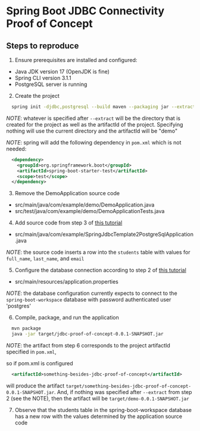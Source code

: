 # Spring Boot JDBC Connectivity Proof of Concept

## Steps to reproduce

1. Ensure prerequisites are installed and configured:

- Java JDK version 17 (OpenJDK is fine)
- Spring CLI version 3.1.1
- PostgreSQL server is running

2. Create the project

```bash
  spring init -djdbc,postgresql --build maven --packaging jar --extract jdbc-proof-of-concept
```

_NOTE_: whatever is specified after `--extract` will be the directory that is created for the project as well as the artifactId of the project. Specifying nothing will use the current directory and the artifactId will be "demo"

_NOTE_: spring will add the following dependency in `pom.xml` which is not needed:

```xml
  <dependency>
    <groupId>org.springframework.boot</groupId>
    <artifactId>spring-boot-starter-test</artifactId>
    <scope>test</scope>
  </dependency>
```

3. Remove the DemoApplication source code

- src/main/java/com/example/demo/DemoApplication.java
- src/test/java/com/example/demo/DemoApplicationTests.java

4. Add source code from step 3 of [this tutorial][1]

- src/main/java/com/example/SpringJdbcTemplate2PostgreSqlApplication.java

_NOTE_: the source code inserts a row into the `students` table with values for `full_name`, `last_name`, and `email`

5. Configure the database connection according to step 2 of [this tutorial][1]

- src/main/resources/application.properties

_NOTE_: the database configuration currently expects to connect to the `spring-boot-workspace` database with password authenticated user 'postgres'

6. Compile, package, and run the application

```bash
  mvn package
  java -jar target/jdbc-proof-of-concept-0.0.1-SNAPSHOT.jar
```

_NOTE_: the artifact from step 6 corresponds to the project artifactId specified in `pom.xml`,

so if pom.xml is configured

```xml
  <artifactId>something-besides-jdbc-proof-of-concept</artifactId>
```

will produce the artifact `target/something-besides-jdbc-proof-of-concept-0.0.1-SNAPSHOT.jar`. And, if nothing was specified after `--extract` from step 2 (see the NOTE), then the artifact will be `target/demo-0.0.1-SNAPSHOT.jar`

7. Observe that the students table in the spring-boot-workspace database has a new row with the values determined by the application source code

[1]: https://www.codejava.net/frameworks/spring-boot/connect-to-postgresql-database-examples
